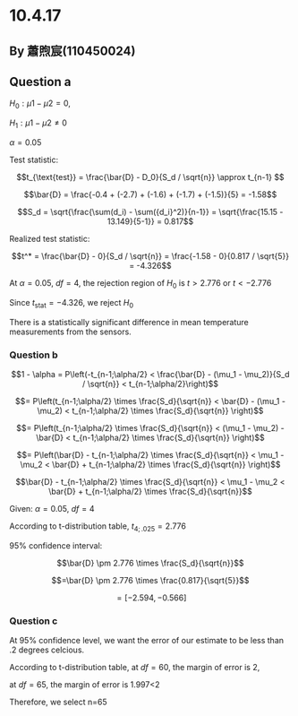 # 10.4.17

## By 蕭煦宸(110450024)

## Question a

$H_0: μ1 - μ2 = 0$,

$H_1: μ1 - μ2 ≠ 0$

$α = 0.05$

Test statistic: 

$$t_{\text{test}} = \frac{\bar{D} - D_0}{S_d / \sqrt{n}} \approx t_{n-1} $$

$$\bar{D} = \frac{-0.4 + (-2.7) + (-1.6) + (-1.7) + (-1.5)}{5} = -1.58$$

$$S_d = \sqrt{\frac{\sum(d_i) - \sum({d_i}^2)}{n-1}} = \sqrt{\frac{15.15 - 13.149}{5-1}} = 0.817$$

Realized test statistic:


$$t^* = \frac{\bar{D} - 0}{S_d / \sqrt{n}} = \frac{-1.58 - 0}{0.817 / \sqrt{5}} = -4.326$$

At $\alpha = 0.05$, $df=4$, the rejection region of $H_0$ is $t > 2.776$ or $t < -2.776$

Since $t_{\text{stat}} = -4.326$, we reject $H_0$

There is a statistically significant difference in mean temperature measurements from the sensors.


### Question b

$$1 - \alpha = P\left(-t_{n-1;\alpha/2} < \frac{\bar{D} - (\mu_1 - \mu_2)}{S_d / \sqrt{n}} < t_{n-1;\alpha/2}\right)$$

$$= P\left(t_{n-1;\alpha/2} \times \frac{S_d}{\sqrt{n}} < \bar{D} - (\mu_1 - \mu_2) < t_{n-1;\alpha/2} \times \frac{S_d}{\sqrt{n}} \right)$$

$$= P\left(t_{n-1;\alpha/2} \times \frac{S_d}{\sqrt{n}} < (\mu_1 - \mu_2) - \bar{D} < t_{n-1;\alpha/2} \times \frac{S_d}{\sqrt{n}} \right)$$

$$= P\left(\bar{D} - t_{n-1;\alpha/2} \times \frac{S_d}{\sqrt{n}} < \mu_1 - \mu_2 < \bar{D} + t_{n-1;\alpha/2} \times \frac{S_d}{\sqrt{n}} \right)$$

$$\bar{D} - t_{n-1;\alpha/2} \times \frac{S_d}{\sqrt{n}} < \mu_1 - \mu_2 < \bar{D} + t_{n-1;\alpha/2} \times \frac{S_d}{\sqrt{n}}$$

Given: $\alpha = 0.05$, $df=4$

According to t-distribution table, $t_{4;.025} = 2.776$

95% confidence interval: 

$$\bar{D} \pm 2.776 \times \frac{S_d}{\sqrt{n}}$$

$$=\bar{D} \pm 2.776 \times \frac{0.817}{\sqrt{5}}$$

$$= [-2.594, -0.566]$$

### Question c

At 95% confidence level, we want the error of our estimate to be less than .2 degrees celcious.

According to t-distribution table, at $df=60$, the margin of error is 2, 

at $df=65$, the margin of error is 1.997<2

Therefore, we select n=65
